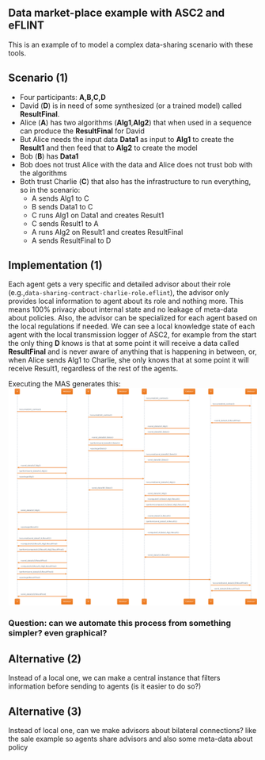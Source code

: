 ## Data market-place example with ASC2 and eFLINT
This is an example of to model a complex data-sharing scenario with these tools.

## Scenario (1)
* Four participants: **A,B,C,D**
* David (**D**) is in need of some synthesized (or a trained model) called **ResultFinal**.
* Alice (**A**) has two algorithms (**Alg1**,**Alg2**) that when used in a sequence can produce the **ResultFinal** for David
* But Alice needs the input data **Data1** as input to **Alg1** to create the **Result1** and then feed that to **Alg2** to create the model
* Bob (**B**) has **Data1**
* Bob does not trust Alice with the data and Alice does not trust bob with the algorithms
* Both trust Charlie (**C**) that also has the infrastructure to run everything, so in the scenario:
  * A sends Alg1 to C
  * B sends Data1 to C
  * C runs Alg1 on Data1 and creates Result1
  * C sends Result1 to A
  * A runs Alg2 on Result1 and creates ResultFinal
  * A sends ResultFinal to D

## Implementation (1)

Each agent gets a very specific and detailed advisor about their role (e.g.,`data-sharing-contract-charlie-role.eflint`), the advisor only provides local information to agent about 
its role and nothing more. This means 100% privacy about internal state and no leakage of meta-data about policies.
Also, the advisor can be specialized for each agent based on the local regulations if needed. We can see a local knowledge 
state of each agent with the local transmission logger of ASC2, for example from the start the 
only thing **D** knows is that at some point it will receive a data called **ResultFinal** and is never aware of anything that is happening in between, or, when Alice sends Alg1 to Charlie, she only knows that at some point it will receive Result1, regardless of the rest of the agents.

Executing the MAS generates this:
![Sequence Diagram](logs/all.png?raw=true "Title")

### Question: can we automate this process from something simpler? even graphical?

## Alternative (2)
Instead of a local one, we can make a central instance that filters information before sending to agents (is it easier to do so?)

## Alternative (3) 
Instead of local one, can we make advisors about bilateral connections? like the sale example so agents share advisors and also some meta-data about policy